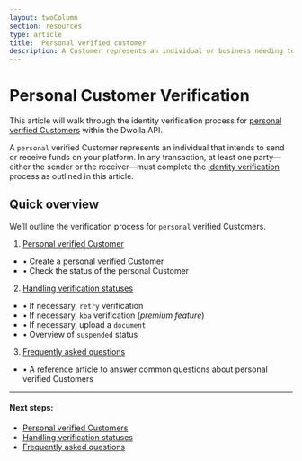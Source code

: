 ```yaml
---
layout: twoColumn
section: resources
type: article
title:  Personal verified customer
description: A Customer represents an individual or business needing to send or receive funds on your platform. In any transaction at least one part must complete the identity verification process.
---
```

# Personal Customer Verification

This article will walk through the identity verification process for [personal verified Customers](https://developers.dwolla.com/resources/account-types.html) within the Dwolla API.

A `personal` verified Customer represents an individual that intends to send or receive funds on your platform. In any transaction, at least one party—either the sender or the receiver—must complete the [identity verification](https://www.dwolla.com/updates/guide-to-cip-customer-identification-program-dwolla-payments-api/) process as outlined in this article.

## Quick overview

We’ll outline the verification process for `personal` verified Customers.

1. [Personal verified Customer](/resources/personal-verified-customer/create-personal-verified-customers.html)
 * &#8226; Create a personal verified Customer
 * &#8226; Check the status of the personal Customer
2. [Handling verification statuses](/resources/personal-verified-customer/handling-verification-statuses-personal.html)
 * &#8226; If necessary, `retry` verification
 * &#8226; If necessary, `kba` verification (*premium feature*)
 * &#8226; If necessary, upload a `document`
 * &#8226; Overview of `suspended` status
3. [Frequently asked questions](/resources/personal-verified-customer/frequently-asked-questions.html)
 * &#8226; A reference article to answer common questions about personal verified Customers

* * *

#### Next steps:

* [Personal verified Customers](/resources/personal-verified-customer/create-personal-verified-customers.html)
* [Handling verification statuses](/resources/personal-verified-customer/handling-verification-statuses-personal.html)
* [Frequently asked questions](/resources/personal-verified-customer/frequently-asked-questions.html)
